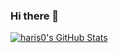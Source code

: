### Hi there 👋

<a href="https://github.com/Zhenye-Na/Zhenye-Na">
  <img align="center" src="https://github-readme-stats.vercel.app/api?username=haris0&show_icons=true&line_height=27&hide=contribs,prs&title_color=6aa6f8&text_color=8a919a&icon_color=6aa6f8&bg_color=0e1116" alt="haris0's GitHub Stats" />
</a>

<!--
**haris0/haris0** is a ✨ _special_ ✨ repository because its `README.md` (this file) appears on your GitHub profile.

Here are some ideas to get you started:

- 🔭 I’m currently working on ...
- 🌱 I’m currently learning ...
- 👯 I’m looking to collaborate on ...
- 🤔 I’m looking for help with ...
- 💬 Ask me about ...
- 📫 How to reach me: ...
- 😄 Pronouns: ...
- ⚡ Fun fact: ...
-->
